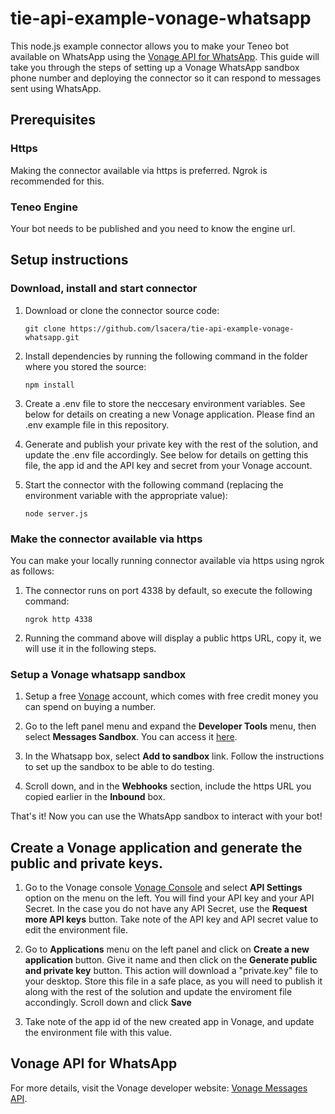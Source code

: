 # tie-api-example-vonage-whatsapp
This node.js example connector allows you to make your Teneo bot available on WhatsApp using the [Vonage API for WhatsApp](https://developer.vonage.com/messages/overview). This guide will take you through the steps of setting up a Vonage WhatsApp sandbox phone number and deploying the connector so it can respond to messages sent using WhatsApp.

## Prerequisites
### Https
Making the connector available via https is preferred. Ngrok is recommended for this.

### Teneo Engine
Your bot needs to be published and you need to know the engine url.

## Setup instructions
### Download, install and start connector
1. Download or clone the connector source code:
    ```
    git clone https://github.com/lsacera/tie-api-example-vonage-whatsapp.git
    ```
2. Install dependencies by running the following command in the folder where you stored the source:
    ```
    npm install
    ``` 
3. Create a .env file to store the neccesary environment variables. See below for details on creating a new Vonage application. Please find an .env example file in this repository.

4. Generate and publish your private key with the rest of the solution, and update the .env file accordingly. See below for details on getting this file, the app id and the API key and secret from your Vonage account.
    
5. Start the connector with the following command (replacing the environment variable with the appropriate value):
    ```
    node server.js
    ```

### Make the connector available via https
You can make your locally running connector available via https using ngrok as follows:

1. The connector runs on port 4338 by default, so execute the following command:
    ```
    ngrok http 4338
    ```
2. Running the command above will display a public https URL, copy it, we will use it in the following steps.

### Setup a Vonage whatsapp sandbox
1. Setup a free [Vonage](https://ui.idp.vonage.com/ui/auth/registration?icid=tryitfree_api-developer-adp_nexmodashbdfreetrialsignup_nav) account, which comes with free credit money you can spend on buying a number.

2. Go to the left panel menu and expand the **Developer Tools** menu, then select **Messages Sandbox**. You can access it [here](https://dashboard.nexmo.com/messages/sandbox).

3. In the Whatsapp box, select **Add to sandbox** link. Follow the instructions to set up the sandbox to be able to do testing.

4. Scroll down, and in the **Webhooks** section, include the https URL you copied earlier in the **Inbound** box.

That's it! Now you can use the WhatsApp sandbox to interact with your bot!

## Create a Vonage application and generate the public and private keys.
1. Go to the Vonage console [Vonage Console](https://dashboard.nexmo.com/) and select **API Settings** option on the menu on the left. You will find your API key and your API Secret. In the case you do not have any API Secret, use the **Request more API keys** button. Take note of the API key and API secret value to edit the environment file.

2. Go to **Applications** menu on the left panel and click on **Create a new application** button. Give it name and then click on the **Generate public and private key** button. This action will download a "private.key" file to your desktop. Store this file in a safe place, as you will need to publish it along with the rest of the solution and update the enviroment file accondingly. Scroll down and click **Save**

3. Take note of the app id of the new created app in Vonage, and update the environment file with this value.

## Vonage API for WhatsApp
For more details, visit the Vonage developer website: [Vonage Messages API](https://developer.vonage.com/messages/overview).
